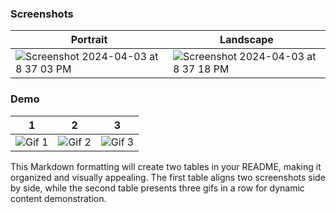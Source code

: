 ### Screenshots

| Portrait | Landscape |
| ------------ | ------------ |
| ![Screenshot 2024-04-03 at 8 37 03 PM](https://github.com/diegoalvis/Dual-Calculator/assets/6097526/7c49461d-8453-4fef-9c2e-5e048f47da2c) | ![Screenshot 2024-04-03 at 8 37 18 PM](https://github.com/diegoalvis/Dual-Calculator/assets/6097526/23fd1f80-a321-4448-aceb-e6dc6c263d9a) |

### Demo

| 1 | 2 | 3 |
| ----- | ----- | ----- |
| ![Gif 1](https://github.com/diegoalvis/Dual-Calculator/assets/6097526/c11c9bdf-f35a-4a5c-a2a7-d843b18a3c6a) | ![Gif 2](https://github.com/diegoalvis/Dual-Calculator/assets/6097526/ec59e29e-32c4-43fb-949e-3e0de5faf704) | ![Gif 3](https://github.com/diegoalvis/Dual-Calculator/assets/6097526/205330b2-185b-4cfe-a21b-9642786bfb58) |

This Markdown formatting will create two tables in your README, making it organized and visually appealing. The first table aligns two screenshots side by side, while the second table presents three gifs in a row for dynamic content demonstration.
